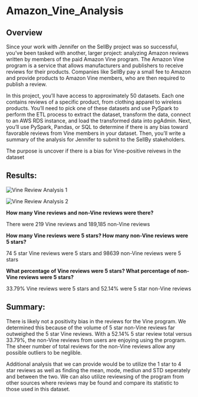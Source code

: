 # Amazon_Vine_Analysis

## Overview
Since your work with Jennifer on the SellBy project was so successful, you’ve been tasked with another, larger project: analyzing Amazon reviews written by members of the paid Amazon Vine program. The Amazon Vine program is a service that allows manufacturers and publishers to receive reviews for their products. Companies like SellBy pay a small fee to Amazon and provide products to Amazon Vine members, who are then required to publish a review.

In this project, you’ll have access to approximately 50 datasets. Each one contains reviews of a specific product, from clothing apparel to wireless products. You’ll need to pick one of these datasets and use PySpark to perform the ETL process to extract the dataset, transform the data, connect to an AWS RDS instance, and load the transformed data into pgAdmin. Next, you’ll use PySpark, Pandas, or SQL to determine if there is any bias toward favorable reviews from Vine members in your dataset. Then, you’ll write a summary of the analysis for Jennifer to submit to the SellBy stakeholders.

The purpose is uncover if there is a bias for Vine-positive reivews in the dataset

## Results:

![Vine Review Analysis 1](https://user-images.githubusercontent.com/103234661/193838208-22d299fc-40c3-4374-a9ed-9c1e6b54ed6e.png)

![Vine Review Analysis 2](https://user-images.githubusercontent.com/103234661/193838215-4d9c7e21-7b1f-4c44-9d49-24da25d2ed79.png)


**How many Vine reviews and non-Vine reviews were there?**

There were 219 Vine reviews and 189,185 non-Vine reviews

**How many Vine reviews were 5 stars? How many non-Vine reviews were 5 stars?**

74 5 star Vine reviews were 5 stars and 98639 non-Vine reviews were 5 stars

**What percentage of Vine reviews were 5 stars? What percentage of non-Vine reviews were 5 stars?**

33.79% Vine reviews were 5 stars and 52.14% were 5 star non-Vine reviews

## Summary:

There is likely not a positivity bias in the reviews for the Vine program. We determined this because of the volume of 5 star non-Vine reviews far outweighed the 5 star Vine reviews. With a 52.14% 5 star review total versus 33.79%, the non-Vine reviews from users are enjoying using the program. The sheer number of total reviews for the non-Vine reviews allow any possible outliers to be neglible. 

Additional analysis that we can provide would be to utilize the 1 star to 4 star reviews as well as finding the mean, mode, mediun and STD seperately and between the two. We can also utilize reviewsing of the program from other sources where reviews may be found and compare its statistic to those used in this dataset.
